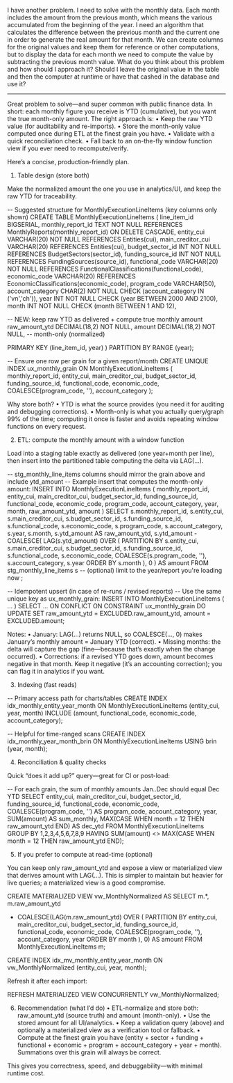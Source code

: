 I have another problem. I need to solve with the monthly data. Each month includes the amount from the previous month, which means the various accumulated from the beginning of the year. I need an algorithm that calculates the difference between the previous month and the current one in order to generate the real amount for that month. We can create columns for the original values and keep them for reference or other computations, but to display the data for each month we need to compute the value by subtracting the previous month value. What do you think about this problem and how should I approach it? Should I leave the original value in the table and then the computer at runtime or have that cashed in the database and use it?

---

Great problem to solve—and super common with public finance data. In short: each monthly figure you receive is YTD (cumulative), but you want the true month-only amount. The right approach is:
 • Keep the raw YTD value (for auditability and re-imports).
 • Store the month-only value computed once during ETL at the finest grain you have.
 • Validate with a quick reconciliation check.
 • Fall back to an on-the-fly window function view if you ever need to recompute/verify.

Here’s a concise, production-friendly plan.

1) Table design (store both)

Make the normalized amount the one you use in analytics/UI, and keep the raw YTD for traceability.

-- Suggested structure for MonthlyExecutionLineItems (key columns only shown)
CREATE TABLE MonthlyExecutionLineItems (
  line_item_id        BIGSERIAL,
  monthly_report_id   TEXT NOT NULL REFERENCES MonthlyReports(monthly_report_id) ON DELETE CASCADE,
  entity_cui          VARCHAR(20) NOT NULL REFERENCES Entities(cui),
  main_creditor_cui   VARCHAR(20) REFERENCES Entities(cui),
  budget_sector_id    INT NOT NULL REFERENCES BudgetSectors(sector_id),
  funding_source_id   INT NOT NULL REFERENCES FundingSources(source_id),
  functional_code     VARCHAR(20) NOT NULL REFERENCES FunctionalClassifications(functional_code),
  economic_code       VARCHAR(20) REFERENCES EconomicClassifications(economic_code),
  program_code        VARCHAR(50),
  account_category    CHAR(2) NOT NULL CHECK (account_category IN ('vn','ch')),
  year                INT  NOT NULL CHECK (year BETWEEN 2000 AND 2100),
  month               INT  NOT NULL CHECK (month BETWEEN 1 AND 12),

  -- NEW: keep raw YTD as delivered + compute true monthly amount
  raw_amount_ytd      DECIMAL(18,2) NOT NULL,
  amount              DECIMAL(18,2) NOT NULL, -- month-only (normalized)

  PRIMARY KEY (line_item_id, year)
) PARTITION BY RANGE (year);

-- Ensure one row per grain for a given report/month
CREATE UNIQUE INDEX ux_monthly_grain
ON MonthlyExecutionLineItems (
  monthly_report_id, entity_cui, main_creditor_cui, budget_sector_id,
  funding_source_id, functional_code, economic_code, COALESCE(program_code, ''), account_category
);

Why store both?
 • YTD is what the source provides (you need it for auditing and debugging corrections).
 • Month-only is what you actually query/graph 99% of the time; computing it once is faster and avoids repeating window functions on every request.

2) ETL: compute the monthly amount with a window function

Load into a staging table exactly as delivered (one year+month per line), then insert into the partitioned table computing the delta via LAG(...).

-- stg_monthly_line_items columns should mirror the grain above and include ytd_amount
-- Example insert that computes the month-only amount:
INSERT INTO MonthlyExecutionLineItems (
  monthly_report_id, entity_cui, main_creditor_cui, budget_sector_id,
  funding_source_id, functional_code, economic_code, program_code,
  account_category, year, month, raw_amount_ytd, amount
)
SELECT
  s.monthly_report_id,
  s.entity_cui,
  s.main_creditor_cui,
  s.budget_sector_id,
  s.funding_source_id,
  s.functional_code,
  s.economic_code,
  s.program_code,
  s.account_category,
  s.year,
  s.month,
  s.ytd_amount                                       AS raw_amount_ytd,
  s.ytd_amount - COALESCE(
    LAG(s.ytd_amount) OVER (
      PARTITION BY
        s.entity_cui, s.main_creditor_cui, s.budget_sector_id,
        s.funding_source_id, s.functional_code, s.economic_code,
        COALESCE(s.program_code, ''), s.account_category, s.year
      ORDER BY s.month
    ),
    0
  )                                                  AS amount
FROM stg_monthly_line_items s
-- (optional) limit to the year/report you're loading now
;

-- Idempotent upsert (in case of re-runs / revised reports)
-- Use the same unique key as ux_monthly_grain:
INSERT INTO MonthlyExecutionLineItems ( ... )
SELECT ...
ON CONFLICT ON CONSTRAINT ux_monthly_grain
DO UPDATE SET
  raw_amount_ytd = EXCLUDED.raw_amount_ytd,
  amount         = EXCLUDED.amount;

Notes:
 • January: LAG(...) returns NULL, so COALESCE(..., 0) makes January’s monthly amount = January YTD (correct).
 • Missing months: the delta will capture the gap (fine—because that’s exactly when the change occurred).
 • Corrections: if a revised YTD goes down, amount becomes negative in that month. Keep it negative (it’s an accounting correction); you can flag it in analytics if you want.

3) Indexing (fast reads)

-- Primary access path for charts/tables
CREATE INDEX idx_monthly_entity_year_month
ON MonthlyExecutionLineItems (entity_cui, year, month)
INCLUDE (amount, functional_code, economic_code, account_category);

-- Helpful for time-ranged scans
CREATE INDEX idx_monthly_year_month_brin
ON MonthlyExecutionLineItems USING brin (year, month);

4) Reconciliation & quality checks

Quick “does it add up?” query—great for CI or post-load:

-- For each grain, the sum of monthly amounts Jan..Dec should equal Dec YTD
SELECT
  entity_cui, main_creditor_cui, budget_sector_id, funding_source_id,
  functional_code, economic_code, COALESCE(program_code, '') AS program_code, account_category, year,
  SUM(amount)                                   AS sum_monthly,
  MAX(CASE WHEN month = 12 THEN raw_amount_ytd END) AS dec_ytd
FROM MonthlyExecutionLineItems
GROUP BY 1,2,3,4,5,6,7,8,9
HAVING SUM(amount) <> MAX(CASE WHEN month = 12 THEN raw_amount_ytd END);

5) If you prefer to compute at read-time (optional)

You can keep only raw_amount_ytd and expose a view or materialized view that derives amount with LAG(...). This is simpler to maintain but heavier for live queries; a materialized view is a good compromise.

CREATE MATERIALIZED VIEW vw_MonthlyNormalized AS
SELECT
  m.*,
  m.raw_amount_ytd

- COALESCE(LAG(m.raw_amount_ytd) OVER (
      PARTITION BY entity_cui, main_creditor_cui, budget_sector_id,
                   funding_source_id, functional_code, economic_code,
                   COALESCE(program_code, ''), account_category, year
      ORDER BY month
    ), 0) AS amount
FROM MonthlyExecutionLineItems m;

CREATE INDEX idx_mv_monthly_entity_year_month
ON vw_MonthlyNormalized (entity_cui, year, month);

Refresh it after each import:

REFRESH MATERIALIZED VIEW CONCURRENTLY vw_MonthlyNormalized;

6) Recommendation (what I’d do)
 • ETL-normalize and store both: raw_amount_ytd (source truth) and amount (month-only).
 • Use the stored amount for all UI/analytics.
 • Keep a validation query (above) and optionally a materialized view as a verification tool or fallback.
 • Compute at the finest grain you have (entity + sector + funding + functional + economic + program + account_category + year + month). Summations over this grain will always be correct.

This gives you correctness, speed, and debuggability—with minimal runtime cost.
